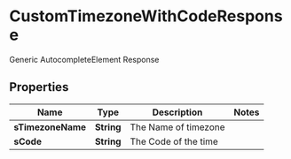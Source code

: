 

# CustomTimezoneWithCodeResponse

Generic AutocompleteElement Response

## Properties

| Name | Type | Description | Notes |
|------------ | ------------- | ------------- | -------------|
|**sTimezoneName** | **String** | The Name of timezone |  |
|**sCode** | **String** | The Code of the time |  |



